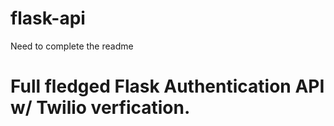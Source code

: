 # flask-api

Need to complete the readme


# Full fledged Flask Authentication API w/ Twilio verfication.
